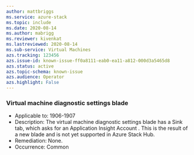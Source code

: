 ```yaml
---
author: mattbriggs
ms.service: azure-stack
ms.topic: include
ms.date: 2020-08-14
ms.author: mabrigg
ms.reviewer: kivenkat
ms.lastreviewed: 2020-08-14
ms.sub-service: Virtual Machines
azs.tracking: 123456
azs.issue-id: known-issue-ff0a8111-eab0-ea11-a812-000d3a5465d8
azs.status: active
azs.topic-schema: known-issue
azs.audience: Operator
azs.highlight: False
---
```

### Virtual machine diagnostic settings blade

- Applicable to: 1906-1907
- Description: The virtual machine diagnostic settings blade has a Sink tab, which asks for an Application Insight Account . This is the result of a new blade and is not yet supported in Azure Stack Hub.
- Remediation: None.
- Occurrence: Common